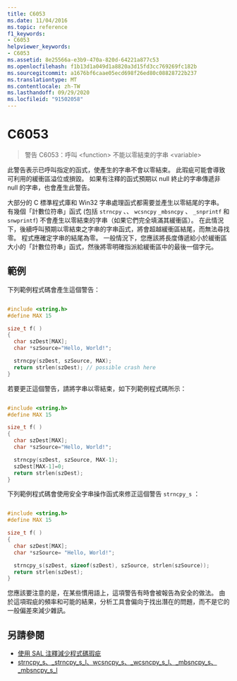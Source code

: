 ```yaml
---
title: C6053
ms.date: 11/04/2016
ms.topic: reference
f1_keywords:
- C6053
helpviewer_keywords:
- C6053
ms.assetid: 8e25566a-e3b9-470a-820d-64221a877c53
ms.openlocfilehash: f1b13d1a049d1a8820a3d15fd3cc769269fc182b
ms.sourcegitcommit: a1676bf6caae05ecd698f26ed80c08828722b237
ms.translationtype: MT
ms.contentlocale: zh-TW
ms.lasthandoff: 09/29/2020
ms.locfileid: "91502058"
---
```

# <a name="c6053"></a>C6053

> 警告 C6053：呼叫 \<function> 不能以零結束的字串 \<variable>

此警告表示已呼叫指定的函式，使產生的字串不會以零結束。 此瑕疵可能會導致可利用的緩衝區溢位或損毀。 如果有注釋的函式預期以 null 終止的字串傳遞非 null 的字串，也會產生此警告。

大部分的 C 標準程式庫和 Win32 字串處理函式都需要並產生以零結尾的字串。 有幾個「計數位符串」函式 (包括 `strncpy` 、、 `wcsncpy` `_mbsncpy` 、 `_snprintf` 和 `snwprintf`) 不會產生以零結束的字串（如果它們完全填滿其緩衝區）。 在此情況下，後續呼叫預期以零結束之字串的字串函式，將會超越緩衝區結尾，而無法尋找零。 程式應確定字串的結尾為零。 一般情況下，您應該將長度傳遞給小於緩衝區大小的「計數位符串」函式，然後將零明確指派給緩衝區中的最後一個字元。

## <a name="examples"></a>範例

下列範例程式碼會產生這個警告：

```cpp

#include <string.h>
#define MAX 15

size_t f( )
{
  char szDest[MAX];
  char *szSource="Hello, World!";

  strncpy(szDest, szSource, MAX);
  return strlen(szDest); // possible crash here
}
```

若要更正這個警告，請將字串以零結束，如下列範例程式碼所示：

```cpp

#include <string.h>
#define MAX 15

size_t f( )
{
  char szDest[MAX];
  char *szSource="Hello, World!";

  strncpy(szDest, szSource, MAX-1);
  szDest[MAX-1]=0;
  return strlen(szDest);
}
```

下列範例程式碼會使用安全字串操作函式來修正這個警告 `strncpy_s` ：

```cpp

#include <string.h>
#define MAX 15

size_t f( )
{
  char szDest[MAX];
  char *szSource= "Hello, World!";

  strncpy_s(szDest, sizeof(szDest), szSource, strlen(szSource));
  return strlen(szDest);
}
```

您應該要注意的是，在某些慣用語上，這項警告有時會被報告為安全的做法。 由於這項瑕疵的頻率和可能的結果，分析工具會偏向于找出潛在的問題，而不是它的一般偏差來減少雜訊。

## <a name="see-also"></a>另請參閱

- [使用 SAL 注釋減少程式碼瑕疵](using-sal-annotations-to-reduce-c-cpp-code-defects.md)
- [strncpy_s、_strncpy_s_l、wcsncpy_s、_wcsncpy_s_l、_mbsncpy_s、_mbsncpy_s_l](../c-runtime-library/reference/strncpy-s-strncpy-s-l-wcsncpy-s-wcsncpy-s-l-mbsncpy-s-mbsncpy-s-l.md)
